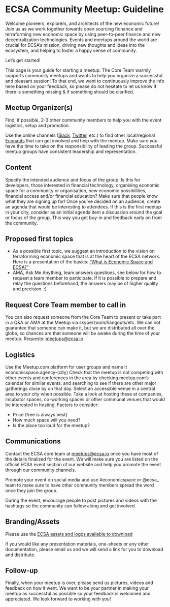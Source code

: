 # ECSA Community Meetup: Guideline

Welcome pioneers, explorers, and architects of the new economic future! Join us as we work together towards open sourcing fionance and terraforming new economic space by using peer-to-peer finance and new decentralization technologies.
Events and meetups around the world are crucial for ECSA’s mission, driving new thoughts and ideas into the ecosystem, and helping to foster a happy sense of community.

Let’s get started!

This page is your guide for starting a meetup. The Core Team warmly supports community meetups and wants to help you organize a successful and pleasant session!
To that end, we want to continuously improve the info here based on your feedback, so please do not hesitate to let us know if there is something missing & if something should be clarified.

## Meetup Organizer(s)

Find, if possible, 2-3 other community members to help you with the event logistics, setup and promotion.

Use the online channels ([Slack](http://slack.ecsa.io), [Twitter](https://twitter.com/ecsa_team), etc.) to find other local/regional [Econauts](https://github.com/EconomicSpaceAgency/EconomicSpaceAgency/blob/master/Glossary.md#Econaut) that can get involved and help with the meetup.
Make sure you have the time to take on the responsibility of leading the group. Successful meetup groups have consistent leadership and representation.

## Content
Specify the intended audience and focus of the group: Is this for developers, those interested in financial technology, organising economic space for a community or organisation, new economic possibilities, financial access and/or financial education? Make sure that people know what they are signing up for!
Once you’ve decided on an audience, create an agenda that would be interesting to attendees. If this is the first meetup in your city, consider as an initial agenda item a discussion around the goal or focus of the group. This way you get buy-in and feedback early on from the community.

## Proposed first topics
* As a possible first topic, we suggest an introduction to the vision on terraforming economic space that is at the heart of the ECSA network. Here is a presentation of the basics: [“What is Economic Space and ECSA?”](https://docs.google.com/presentation/d/e/2PACX-1vTjumMW415hdxRxe6utcoa_6-arZr05pz7TQ01Fx2GiM0rIQ-T1zHgiPav10-4iS_j-Xrdf_Y2E8JH7/pub?start=false&loop=false&delayms=3000)
* AMA, Ask Me Anything, team answers questions, see below for how to request a team member to participate. If it is possible to prepare and relay the questions beforehand, the answers may be of higher quality and precision. :)

## Request Core Team member to call in
You can also request someone from the Core Team to present or take part in a Q&A or AMA at the Meetup via skype/zoom/hangouts/etc. We can not guarantee that someone can make it, but we are distributed all over the globe, so chances are that someone will be awake during the time of your meetup. Requests: meetups@ecsa.io

## Logistics
Use the Meetup.com platform for user groups and name it economicspace.agency-(city)
Check that the meetup is not competing with other events and conferences in the area by checking meetup.com’s calendar for similar events, and searching to see if there are other major gatherings close by on that day.
Select an accessible venue in a central area to your city when possible. Take a look at hosting these at companies, incubator spaces, co-working spaces or other communal venues that would be interested in hosting. Factors to consider:
* Price (free is always best)
* How much space will you need?
* Is the place too loud for the meetup?

## Communications
Contact the ECSA core team at meetups@ecsa.io once you have most of the details finalized for the event. We will make sure you are listed on the official ECSA event section of our website and help you promote the event through our community channels.

Promote your event on social media and use #economicspace or @ecsa_ team to make sure to have other community members spread the word once they join the group.

During the event, encourage people to post pictures and videos with the hashtags so the community can follow along and get involved.

## Branding/Assets
Please use the [ECSA assets and logos available to download](https://github.com/EconomicSpaceAgency/EconomicSpaceAgency/tree/master/brandingassets)

If you would like any presentation materials, one-sheets or any other documentation, please email us and we will send a link for you to download and distribute.

## Follow-up
Finally, when your meetup is over, please send us pictures, videos and feedback on how it went. We want to be your partner in making your meetup as successful as possible so your feedback is welcomed and appreciated. We look forward to working with you! 
